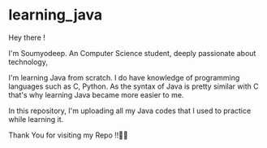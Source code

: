 # learning_java
Hey there !

I'm Soumyodeep. An Computer Science student, deeply passionate about 
technology,

I'm learning Java from scratch. I do have knowledge of programming
languages such as C, Python. As the syntax of Java is pretty similar
with C that's why learning Java became more easier to me.

In this repository, I'm uploading all my Java codes that I used to
practice while learning it.

Thank You for visiting my Repo !!💛💛
